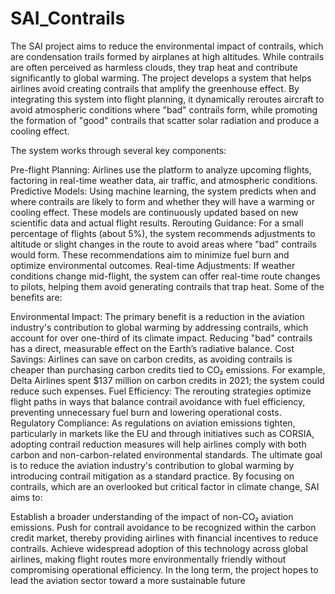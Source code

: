# SAI_Contrails
The SAI project aims to reduce the environmental impact of contrails, which are condensation trails formed by airplanes at high altitudes. While contrails are often perceived as harmless clouds, they trap heat and contribute significantly to global warming. The project develops a system that helps airlines avoid creating contrails that amplify the greenhouse effect. By integrating this system into flight planning, it dynamically reroutes aircraft to avoid atmospheric conditions where "bad" contrails form, while promoting the formation of "good" contrails that scatter solar radiation and produce a cooling effect.

The system works through several key components:

Pre-flight Planning: Airlines use the platform to analyze upcoming flights, factoring in real-time weather data, air traffic, and atmospheric conditions.
Predictive Models: Using machine learning, the system predicts when and where contrails are likely to form and whether they will have a warming or cooling effect. These models are continuously updated based on new scientific data and actual flight results.
Rerouting Guidance: For a small percentage of flights (about 5%), the system recommends adjustments to altitude or slight changes in the route to avoid areas where "bad" contrails would form. These recommendations aim to minimize fuel burn and optimize environmental outcomes.
Real-time Adjustments: If weather conditions change mid-flight, the system can offer real-time route changes to pilots, helping them avoid generating contrails that trap heat.
Some of the benefits are:

Environmental Impact: The primary benefit is a reduction in the aviation industry's contribution to global warming by addressing contrails, which account for over one-third of its climate impact. Reducing "bad" contrails has a direct, measurable effect on the Earth’s radiative balance.
Cost Savings: Airlines can save on carbon credits, as avoiding contrails is cheaper than purchasing carbon credits tied to CO₂ emissions. For example, Delta Airlines spent $137 million on carbon credits in 2021; the system could reduce such expenses.
Fuel Efficiency: The rerouting strategies optimize flight paths in ways that balance contrail avoidance with fuel efficiency, preventing unnecessary fuel burn and lowering operational costs.
Regulatory Compliance: As regulations on aviation emissions tighten, particularly in markets like the EU and through initiatives such as CORSIA, adopting contrail reduction measures will help airlines comply with both carbon and non-carbon-related environmental standards.
The ultimate goal is to reduce the aviation industry's contribution to global warming by introducing contrail mitigation as a standard practice. By focusing on contrails, which are an overlooked but critical factor in climate change, SAI aims to:

Establish a broader understanding of the impact of non-CO₂ aviation emissions.
Push for contrail avoidance to be recognized within the carbon credit market, thereby providing airlines with financial incentives to reduce contrails.
Achieve widespread adoption of this technology across global airlines, making flight routes more environmentally friendly without compromising operational efficiency. In the long term, the project hopes to lead the aviation sector toward a more sustainable future​
